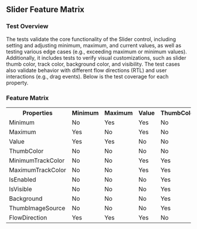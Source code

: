 ## Slider Feature Matrix

### Test Overview

The tests validate the core functionality of the Slider control, including setting and adjusting minimum, maximum, and current values, as well as testing various edge cases (e.g., exceeding maximum or minimum values). Additionally, it includes tests to verify visual customizations, such as slider thumb color, track color, background color, and visibility. The test cases also validate behavior with different flow directions (RTL) and user interactions (e.g., drag events). Below is the test coverage for each property.

### Feature Matrix

<table>
  <tr>
    <th align='center'>Properties</th>
    <th align='center'>Minimum</th>
    <th align='center'>Maximum</th>
    <th align='center'>Value</th>
    <th align='center'>ThumbColor</th>
    <th align='center'>MinimumTrackColor</th>
    <th align='center'>MaximumTrackColor</th>
    <th align='center'>IsEnable</th>
    <th align='center'>IsVisisble</th>
    <th align='center'>Background</th>
    <th align='center'>ThumbImageSource</th>
    <th align='center'>FlowDirection</th>
  </tr>
  <tr>
    <td>Minimum</td>
    <td>No</td>
    <td>Yes</td>
    <td>Yes</td>
    <td>No</td>
    <td>No</td>
    <td>No</td>
    <td>No</td>
    <td>No</td>
    <td>No</td>
    <td>No</td>
    <td>Yes</td>
  </tr>
  <tr>
    <td>Maximum</td>
    <td>Yes</td>
    <td>No</td>
    <td>Yes</td>
    <td>No</td>
    <td>No</td>
    <td>No</td>
    <td>No</td>
    <td>No</td>
    <td>No</td>
    <td>No</td>
    <td>Yes</td>
  </tr>
  <tr>
    <td>Value</td>
    <td>Yes</td>
    <td>Yes</td>
    <td>No</td>
    <td>No</td>
    <td>Yes</td>
    <td>Yes</td>
    <td>No</td>
    <td>No</td>
    <td>No</td>
    <td>Yes</td>
    <td>Yes</td>
  </tr>
  <tr>
    <td>ThumbColor</td>
    <td>No</td>
    <td>No</td>
    <td>No</td>
    <td>No</td>
    <td>Yes</td>
    <td>Yes</td>
    <td>No</td>
    <td>No</td>
    <td>Yes</td>
    <td>Yes</td>
    <td>No</td>
  </tr>
  <tr>
    <td>MinimumTrackColor</td>
    <td>No</td>
    <td>No</td>
    <td>Yes</td>
    <td>Yes</td>
    <td>No</td>
    <td>Yes</td>
    <td>No</td>
    <td>No</td>
    <td>Yes</td>
    <td>No</td>
    <td>Yes</td>
  </tr>
  <tr>
    <td>MaximumTrackColor</td>
    <td>No</td>
    <td>No</td>
    <td>Yes</td>
    <td>Yes</td>
    <td>Yes</td>
    <td>No</td>
    <td>No</td>
    <td>No</td>
    <td>Yes</td>
    <td>No</td>
    <td>Yes</td>
  </tr>
  <tr>
    <td>IsEnabled</td>
    <td>No</td>
    <td>No</td>
    <td>No</td>
    <td>Yes</td>
    <td>Yes</td>
    <td>Yes</td>
    <td>No</td>
    <td>No</td>
    <td>Yes</td>
    <td>No</td>
    <td>No</td>
  </tr>
  <tr>
    <td>IsVisible</td>
    <td>No</td>
    <td>No</td>
    <td>No</td>
    <td>Yes</td>
    <td>Yes</td>
    <td>Yes</td>
    <td>No</td>
    <td>No</td>
    <td>Yes</td>
    <td>No</td>
    <td>No</td>
  </tr>
  <tr>
    <td>Background</td>
    <td>No</td>
    <td>No</td>
    <td>No</td>
    <td>Yes</td>
    <td>Yes</td>
    <td>Yes</td>
    <td>Yes</td>
    <td>No</td>
    <td>No</td>
    <td>No</td>
    <td>No</td>
  </tr>
  <tr>
    <td>ThumbImageSource</td>
    <td>No</td>
    <td>No</td>
    <td>No</td>
    <td>Yes</td>
    <td>No</td>
    <td>No</td>
    <td>No</td>
    <td>No</td>
    <td>No</td>
    <td>No</td>
    <td>No</td>
  </tr>
  <tr>
    <td>FlowDirection</td>
    <td>Yes</td>
    <td>Yes</td>
    <td>Yes</td>
    <td>No</td>
    <td>Yes</td>
    <td>Yes</td>
    <td>No</td>
    <td>No</td>
    <td>No</td>
    <td>No</td>
    <td>No</td>
  </tr>
</table>
